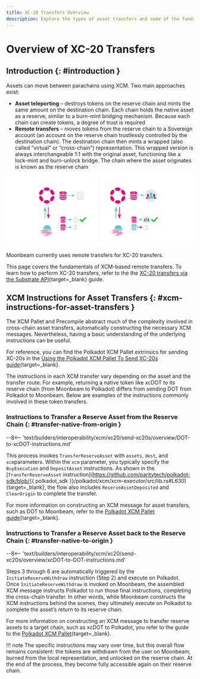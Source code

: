 ```yaml
---
title: XC-20 Transfers Overview
description: Explore the types of asset transfers and some of the fundamentals of remote asset transfers via XCM, including the XCM instructions for asset transfers.
---
```


# Overview of XC-20 Transfers

## Introduction {: #introduction }

Assets can move between parachains using XCM. Two main approaches exist:

- **Asset teleporting** – destroys tokens on the reserve chain and mints the same amount on the destination chain. Each chain holds the native asset as a reserve, similar to a burn-mint bridging mechanism. Because each chain can create tokens, a degree of trust is required
- **Remote transfers** – moves tokens from the reserve chain to a Sovereign account (an account on the reserve chain trustlessly controlled by the destination chain). The destination chain then mints a wrapped (also called “virtual” or “cross-chain”) representation. This wrapped version is always interchangeable 1:1 with the original asset, functioning like a lock-mint and burn-unlock bridge. The chain where the asset originates is known as the reserve chain

![Asset Teleporting and Remote Transfers](/images/builders/interoperability/xcm/xc20/send-xc20s/overview/overview-1.webp)

Moonbeam currently uses remote transfers for XC-20 transfers.

This page covers the fundamentals of XCM-based remote transfers. To learn how to perform XC-20 transfers, refer to the the [XC-20 transfers via the Substrate API](/builders/interoperability/xcm/xc20/send-xc20s/xcm-pallet/){target=\_blank} guide.

## XCM Instructions for Asset Transfers {: #xcm-instructions-for-asset-transfers }

The XCM Pallet and Precompile abstract much of the complexity involved in cross-chain asset transfers, automatically constructing the necessary XCM messages. Nevertheless, having a basic understanding of the underlying instructions can be useful. 

For reference, you can find the Polkadot XCM Pallet extrinsics for sending XC-20s in the [Using the Polkadot XCM Pallet To Send XC-20s guide](/builders/interoperability/xcm/xc20/send-xc20s/xcm-pallet/){target=_blank}.

The instructions in each XCM transfer vary depending on the asset and the transfer route. For example, returning a native token like xcDOT to its reserve chain (from Moonbeam to Polkadot) differs from sending DOT from Polkadot to Moonbeam. Below are examples of the instructions commonly involved in these token transfers.

### Instructions to Transfer a Reserve Asset from the Reserve Chain {: #transfer-native-from-origin }

--8<-- 'text/builders/interoperability/xcm/xc20/send-xc20s/overview/DOT-to-xcDOT-instructions.md'

This process invokes `TransferReserveAsset` with `assets`, `dest`, and `xcm`parameters. Within the `xcm` parameter, you typically specify the `BuyExecution` and `DepositAsset` instructions. As shown in the [`TransferReserveAsset` instruction](https://github.com/paritytech/polkadot-sdk/blob/{{ polkadot_sdk }}/polkadot/xcm/xcm-executor/src/lib.rs#L630){target=\_blank}, the flow also includes `ReserveAssetDeposited` and `ClearOrigin` to complete the transfer.

For more information on constructing an XCM message for asset transfers, such as DOT to Moonbeam, refer to the [Polkadot XCM Pallet guide](/builders/interoperability/xcm/xc20/send-xc20s/xcm-pallet/){target=\_blank}.

### Instructions to Transfer a Reserve Asset back to the Reserve Chain {: #transfer-native-to-origin }

--8<-- 'text/builders/interoperability/xcm/xc20/send-xc20s/overview/xcDOT-to-DOT-instructions.md'

Steps 3 through 6 are automatically triggered by the `InitiateReserveWithdraw` instruction (Step 2) and execute on Polkadot. Once `InitiateReserveWithdraw` is invoked on Moonbeam, the assembled XCM message instructs Polkadot to run those final instructions, completing the cross-chain transfer. In other words, while Moonbeam constructs the XCM instructions behind the scenes, they ultimately execute on Polkadot to complete the asset’s return to its reserve chain.

For more information on constructing an XCM message to transfer reserve assets to a target chain, such as xcDOT to Polkadot, you refer to the guide to the [Polkadot XCM Pallet](/builders/interoperability/xcm/xc20/send-xc20s/xcm-pallet/){target=_blank}.

!!! note
	The specific instructions may vary over time, but this overall flow remains consistent: the tokens are withdrawn from the user on Moonbeam, burned from the local representation, and unlocked on the reserve chain. At the end of the process, they become fully accessible again on their reserve chain.
